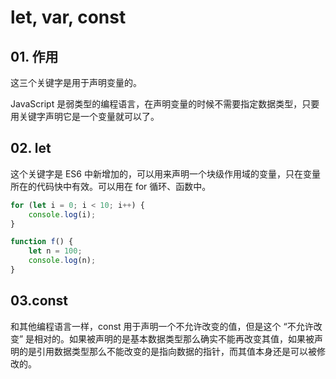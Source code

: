 # let, var, const

## 01. 作用
这三个关键字是用于声明变量的。

JavaScript 是弱类型的编程语言，在声明变量的时候不需要指定数据类型，只要用关键字声明它是一个变量就可以了。

## 02. let
这个关键字是 ES6 中新增加的，可以用来声明一个块级作用域的变量，只在变量所在的代码快中有效。可以用在 for 循环、函数中。

```js
for (let i = 0; i < 10; i++) {
    console.log(i);
}
```

```js
function f() {
	let n = 100;
	console.log(n);
}
```

## 03.const
和其他编程语言一样，const 用于声明一个不允许改变的值，但是这个 “不允许改变” 是相对的。如果被声明的是基本数据类型那么确实不能再改变其值，如果被声明的是引用数据类型那么不能改变的是指向数据的指针，而其值本身还是可以被修改的。

